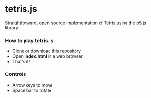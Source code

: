 # tetris.js

Straightforward, open-source implementation of Tetris using the [p5.js](https://p5js.org/) library.

### How to play tetris.js
* Clone or download this repository
* Open **index.html** in a web browser
* That's it!

### Controls

* Arrow keys to move
* Space bar to rotate
